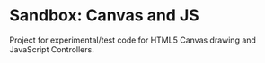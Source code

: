 # Sandbox: Canvas and JS

Project for experimental/test code for HTML5 Canvas drawing and JavaScript Controllers.

